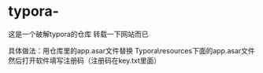 # typora-
这是一个破解typora的仓库
转载一下网站而已


具体做法：用仓库里的app.asar文件替换
Typora\resources下面的app.asar文件  然后打开软件填写注册码（注册码在key.txt里面）
